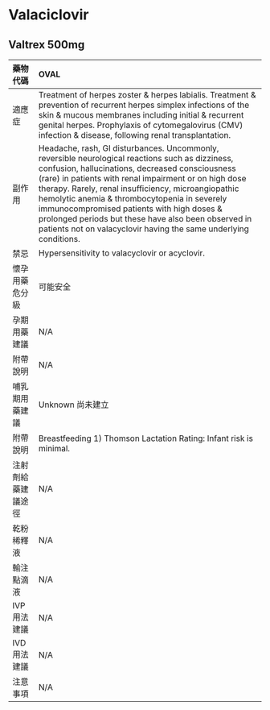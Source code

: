 # Valaciclovir

## Valtrex  500mg

| 藥物代碼 | OVAL |
| :--- | :--- |
| 適應症 | Treatment of herpes zoster & herpes labialis. Treatment & prevention of recurrent herpes simplex infections of the skin & mucous membranes including initial & recurrent genital herpes. Prophylaxis of cytomegalovirus \(CMV\) infection & disease, following renal transplantation. |
| 副作用 | Headache, rash, GI disturbances. Uncommonly, reversible neurological reactions such as dizziness, confusion, hallucinations, decreased consciousness \(rare\) in patients with renal impairment or on high dose therapy. Rarely, renal insufficiency, microangiopathic hemolytic anemia & thrombocytopenia in severely immunocompromised patients with high doses & prolonged periods but these have also been observed in patients not on valacyclovir having the same underlying conditions. |
| 禁忌 | Hypersensitivity to valacyclovir or acyclovir. |
| 懷孕用藥危分級 | 可能安全 |
| 孕期用藥建議 | N/A |
| 附帶說明 | N/A |
| 哺乳期用藥建議 | Unknown 尚未建立 |
| 附帶說明 | Breastfeeding 1\) Thomson Lactation Rating: Infant risk is minimal. |
| 注射劑給藥建議途徑 | N/A |
| 乾粉稀釋液 | N/A |
| 輸注點滴液 | N/A |
| IVP 用法建議 | N/A |
| IVD 用法建議 | N/A |
| 注意事項 | N/A |

